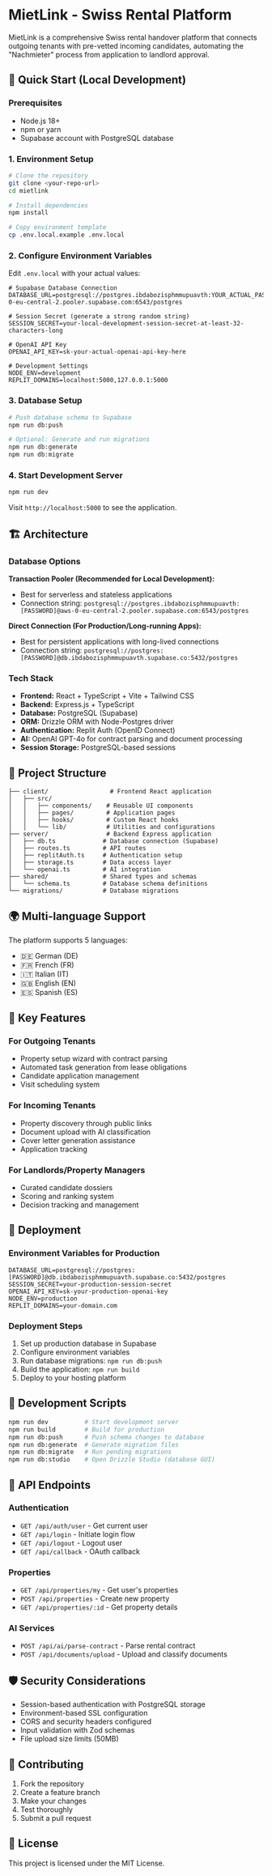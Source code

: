 # MietLink - Swiss Rental Platform

MietLink is a comprehensive Swiss rental handover platform that connects outgoing tenants with pre-vetted incoming candidates, automating the "Nachmieter" process from application to landlord approval.

## 🚀 Quick Start (Local Development)

### Prerequisites

- Node.js 18+ 
- npm or yarn
- Supabase account with PostgreSQL database

### 1. Environment Setup

```bash
# Clone the repository
git clone <your-repo-url>
cd mietlink

# Install dependencies
npm install

# Copy environment template
cp .env.local.example .env.local
```

### 2. Configure Environment Variables

Edit `.env.local` with your actual values:

```env
# Supabase Database Connection
DATABASE_URL=postgresql://postgres.ibdabozisphmmupuavth:YOUR_ACTUAL_PASSWORD@aws-0-eu-central-2.pooler.supabase.com:6543/postgres

# Session Secret (generate a strong random string)
SESSION_SECRET=your-local-development-session-secret-at-least-32-characters-long

# OpenAI API Key
OPENAI_API_KEY=sk-your-actual-openai-api-key-here

# Development Settings
NODE_ENV=development
REPLIT_DOMAINS=localhost:5000,127.0.0.1:5000
```

### 3. Database Setup

```bash
# Push database schema to Supabase
npm run db:push

# Optional: Generate and run migrations
npm run db:generate
npm run db:migrate
```

### 4. Start Development Server

```bash
npm run dev
```

Visit `http://localhost:5000` to see the application.

## 🏗️ Architecture

### Database Options

**Transaction Pooler (Recommended for Local Development):**
- Best for serverless and stateless applications
- Connection string: `postgresql://postgres.ibdabozisphmmupuavth:[PASSWORD]@aws-0-eu-central-2.pooler.supabase.com:6543/postgres`

**Direct Connection (For Production/Long-running Apps):**
- Best for persistent applications with long-lived connections
- Connection string: `postgresql://postgres:[PASSWORD]@db.ibdabozisphmmupuavth.supabase.co:5432/postgres`

### Tech Stack

- **Frontend:** React + TypeScript + Vite + Tailwind CSS
- **Backend:** Express.js + TypeScript
- **Database:** PostgreSQL (Supabase)
- **ORM:** Drizzle ORM with Node-Postgres driver
- **Authentication:** Replit Auth (OpenID Connect)
- **AI:** OpenAI GPT-4o for contract parsing and document processing
- **Session Storage:** PostgreSQL-based sessions

## 📁 Project Structure

```
├── client/                 # Frontend React application
│   ├── src/
│   │   ├── components/    # Reusable UI components
│   │   ├── pages/         # Application pages
│   │   ├── hooks/         # Custom React hooks
│   │   └── lib/           # Utilities and configurations
├── server/                # Backend Express application
│   ├── db.ts             # Database connection (Supabase)
│   ├── routes.ts         # API routes
│   ├── replitAuth.ts     # Authentication setup
│   ├── storage.ts        # Data access layer
│   └── openai.ts         # AI integration
├── shared/               # Shared types and schemas
│   └── schema.ts         # Database schema definitions
└── migrations/           # Database migrations
```

## 🌍 Multi-language Support

The platform supports 5 languages:
- 🇩🇪 German (DE)
- 🇫🇷 French (FR) 
- 🇮🇹 Italian (IT)
- 🇬🇧 English (EN)
- 🇪🇸 Spanish (ES)

## 🔑 Key Features

### For Outgoing Tenants
- Property setup wizard with contract parsing
- Automated task generation from lease obligations
- Candidate application management
- Visit scheduling system

### For Incoming Tenants  
- Property discovery through public links
- Document upload with AI classification
- Cover letter generation assistance
- Application tracking

### For Landlords/Property Managers
- Curated candidate dossiers
- Scoring and ranking system
- Decision tracking and management

## 🚀 Deployment

### Environment Variables for Production

```env
DATABASE_URL=postgresql://postgres:[PASSWORD]@db.ibdabozisphmmupuavth.supabase.co:5432/postgres
SESSION_SECRET=your-production-session-secret
OPENAI_API_KEY=sk-your-production-openai-key
NODE_ENV=production
REPLIT_DOMAINS=your-domain.com
```

### Deployment Steps

1. Set up production database in Supabase
2. Configure environment variables
3. Run database migrations: `npm run db:push`
4. Build the application: `npm run build`
5. Deploy to your hosting platform

## 🔧 Development Scripts

```bash
npm run dev          # Start development server
npm run build        # Build for production
npm run db:push      # Push schema changes to database
npm run db:generate  # Generate migration files
npm run db:migrate   # Run pending migrations
npm run db:studio    # Open Drizzle Studio (database GUI)
```

## 📝 API Endpoints

### Authentication
- `GET /api/auth/user` - Get current user
- `GET /api/login` - Initiate login flow
- `GET /api/logout` - Logout user
- `GET /api/callback` - OAuth callback

### Properties
- `GET /api/properties/my` - Get user's properties
- `POST /api/properties` - Create new property
- `GET /api/properties/:id` - Get property details

### AI Services
- `POST /api/ai/parse-contract` - Parse rental contract
- `POST /api/documents/upload` - Upload and classify documents

## 🛡️ Security Considerations

- Session-based authentication with PostgreSQL storage
- Environment-based SSL configuration
- CORS and security headers configured
- Input validation with Zod schemas
- File upload size limits (50MB)

## 🤝 Contributing

1. Fork the repository
2. Create a feature branch
3. Make your changes
4. Test thoroughly
5. Submit a pull request

## 📄 License

This project is licensed under the MIT License.